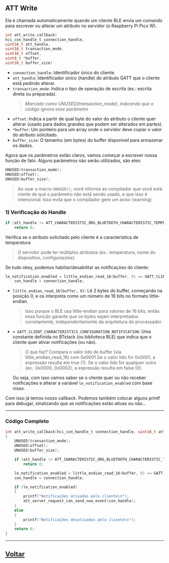 ## ATT Write
Ela é chamada automaticamente quando um cliente BLE envia um comando para escrever ou alterar um atributo no servidor (o Raspberry Pi Pico W).

```c
int att_write_callback(
hci_con_handle_t connection_handle,
uint16_t att_handle,
uint16_t transaction_mode,
uint16_t offset,
uint8_t *buffer,
uint16_t buffer_size)
```
- `connection_handle`: Identificador único do cliente.
- `att_handle`: Identificador único (handle) do atributo GATT que o cliente está pedindo alterar.
- `transaction_mode`: Indica o tipo de operação de escrita (ex.: escrita direta ou preparada).
     > _Marcado como UNUSED(transaction_mode), indicando que o código ignora esse parâmetro_
- `offset`: Indica a partir de qual byte do valor do atributo o cliente quer alterar (usado para dados grandes que podem ser alterados em partes).
- `*buffer`: Um ponteiro para um array onde o servidor deve copiar o valor do atributo solicitado.
- `buffer_size`: O tamanho (em bytes) do buffer disponível para armazenar os dados.

Agora que os parâmetros estão claros, vamos começar a escrever nossa função de fato. Alguns parâmetros não serão utilizados, são eles:

```c
UNUSED(transaction_mode);
UNUSED(offset);
UNUSED(buffer_size);
```
> Ao usar a macro `UNUSED()`, você informa ao compilador que você está ciente de que o parâmetro não está sendo usado, e que isso é intencional. Isso evita que o compilador gere um aviso (warning)

### 1) Verificação do Handle
```c
if (att_handle != ATT_CHARACTERISTIC_ORG_BLUETOOTH_CHARACTERISTIC_TEMPERATURE_01_CLIENT_CONFIGURATION_HANDLE)
    return 0;
```
Verifica se o atributo solicitado pelo cliente é a característica de temperatura
> O servidor pode ter múltiplos atributos (ex.: temperatura, nome do dispositivo, configurações).


Se tudo okey, podemos habiliar/desabilitar as notificações do cliente:

```c
le_notification_enabled = little_endian_read_16(buffer, 0) == GATT_CLIENT_CHARACTERISTICS_CONFIGURATION_NOTIFICATION;
    con_handle = connection_handle;
```
- `little_endian_read_16(buffer, 0)`: Lê 2 bytes do buffer, começando na posição 0, e os interpreta como um número de 16 bits no formato little-endian.
    >  Isso porque o BLE usa little-endian para valores de 16 bits, então essa função garante que os bytes sejam interpretados corretamente, independentemente da arquitetura do processador.
- `= GATT_CLIENT_CHARACTERISTICS_CONFIGURATION_NOTIFICATION`: Uma constante definida no BTstack (ou biblioteca BLE) que indica que o cliente quer ativar notificações (ou não).
    > O que faz? Compara o valor lido do buffer (via little_endian_read_16) com 0x0001.Se o valor lido for 0x0001, a expressão resulta em true (1). Se o valor lido for qualquer outro (ex.: 0x0000, 0x0002), a expressão resulta em false (0).

    Ou seja, com isso vamos saber se o cliente quer ou não receber notificações e alterar a variável `le_notification_enabled` com base nisso.


Com isso já temos nosso callback. Podemos também colocar alguns printf para debugar, sinalizando que as notificações estão ativas ou não...

---
### Código Completo
```c
int att_write_callback(hci_con_handle_t connection_handle, uint16_t att_handle, uint16_t transaction_mode, uint16_t offset, uint8_t *buffer, uint16_t buffer_size)
{
    UNUSED(transaction_mode);
    UNUSED(offset);
    UNUSED(buffer_size);

    if (att_handle != ATT_CHARACTERISTIC_ORG_BLUETOOTH_CHARACTERISTIC_TEMPERATURE_01_CLIENT_CONFIGURATION_HANDLE)
        return 0;

    le_notification_enabled = little_endian_read_16(buffer, 0) == GATT_CLIENT_CHARACTERISTICS_CONFIGURATION_NOTIFICATION;
    con_handle = connection_handle;

    if (le_notification_enabled)
    {
        printf("Notificações ativadas pelo cliente\n");
        att_server_request_can_send_now_event(con_handle);
    }
    else
    {
        printf("Notificações desativadas pelo cliente\n");
    }
    return 0;
}
```

---
## [Voltar](../gerenciador-eventos.md)